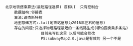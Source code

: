 	北京地铁搭乘算法(最短路径选择) 没有UI  只有控制台
		数据结构:邻接表
		算法:迪杰斯特拉
		地图存储方式:.txt(地铁站信息为2016年左右的信息)
		存在的问题:只选择物理路程最短的一条线路生成(哪怕要换乘多条站)
					目前先写到这里 以后可能会修改
					PS:subwayMap2.0.java是有效的 另一个不是